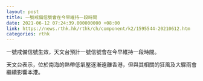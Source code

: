 ```yaml
---
layout: post
title: 一號戒備信號會在今早維持一段時間
date: 2021-06-12 07:24:39.000000000 +08:00
link: https://news.rthk.hk/rthk/ch/component/k2/1595544-20210612.htm
categories: rthk
---
```


一號戒備信號生效，天文台預計一號信號會在今早維持一段時間。

天文台表示，位於南海的熱帶低氣壓逐漸遠離香港，但與其相關的狂風及大驟雨會繼續影響本港。
